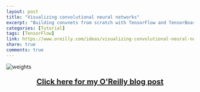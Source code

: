 ```yaml
---
layout: post
title: "Visualizing convolutional neural networks"
excerpt: "Building convnets from scratch with TensorFlow and TensorBoard."
categories: [Tutorial]
tags: [TensorFlow]
link: https://www.oreilly.com/ideas/visualizing-convolutional-neural-networks
share: true
comments: true
---
```


![weights](/img/weights.gif)

<p style="text-align: center; font-size:20px; font-weight: bold;">
<a href="https://www.oreilly.com/ideas/visualizing-convolutional-neural-networks">Click here for my O'Reilly blog post</a></p>
